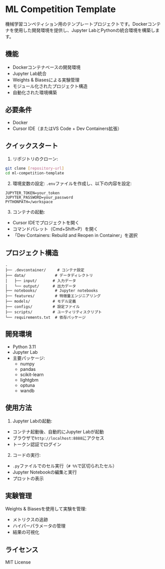 # ML Competition Template

機械学習コンペティション用のテンプレートプロジェクトです。Dockerコンテナを使用した開発環境を提供し、Jupyter LabとPythonの統合環境を構築します。

## 機能

- Dockerコンテナベースの開発環境
- Jupyter Lab統合
- Weights & Biasesによる実験管理
- モジュール化されたプロジェクト構造
- 自動化された環境構築

## 必要条件

- Docker
- Cursor IDE（またはVS Code + Dev Containers拡張）

## クイックスタート

1. リポジトリのクローン:
```bash
git clone [repository-url]
cd ml-competition-template
```

2. 環境変数の設定:
`.env`ファイルを作成し、以下の内容を設定:
```
JUPYTER_TOKEN=your_token
JUPYTER_PASSWORD=your_password
PYTHONPATH=/workspace
```

3. コンテナの起動:
- Cursor IDEでプロジェクトを開く
- コマンドパレット（Cmd+Shift+P）を開く
- 「Dev Containers: Rebuild and Reopen in Container」を選択

## プロジェクト構造

```
.
├── .devcontainer/     # コンテナ設定
├── data/             # データディレクトリ
│   ├── input/       # 入力データ
│   └── output/      # 出力データ
├── notebooks/        # Jupyter notebooks
├── features/         # 特徴量エンジニアリング
├── models/          # モデル定義
├── configs/         # 設定ファイル
├── scripts/         # ユーティリティスクリプト
└── requirements.txt  # 依存パッケージ
```

## 開発環境

- Python 3.11
- Jupyter Lab
- 主要パッケージ:
  - numpy
  - pandas
  - scikit-learn
  - lightgbm
  - optuna
  - wandb

## 使用方法

1. Jupyter Labの起動:
- コンテナ起動後、自動的にJupyter Labが起動
- ブラウザで`http://localhost:8888`にアクセス
- トークン認証でログイン

2. コードの実行:
- `.py`ファイルでのセル実行（`# %%`で区切られたセル）
- Jupyter Notebookの編集と実行
- プロットの表示

## 実験管理

Weights & Biasesを使用して実験を管理:
- メトリクスの追跡
- ハイパーパラメータの管理
- 結果の可視化

## ライセンス

MIT License